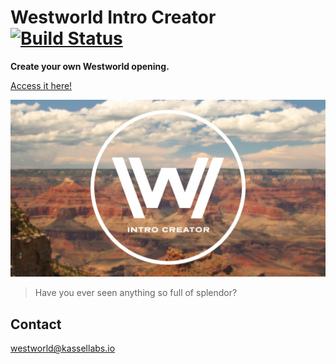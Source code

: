 # Westworld Intro Creator [![Build Status](https://travis-ci.com/KasselLabs/WestworldIntroCreator.svg?branch=develop)](https://travis-ci.com/KasselLabs/WestworldIntroCreator)

**Create your own Westworld opening.**

[Access it here!](https://WestworldIntroCreator.KasselLabs.io/#/)

<p align="center">
  <a target="_blank" href="https://WestworldIntroCreator.KasselLabs.io">
    <img src="./src/assets/img/preview2.jpg"/>
  </a>
</p>

> Have you ever seen anything so full of splendor?

## Contact

[westworld@kassellabs.io](mailto:westworld@kassellabs.io)
